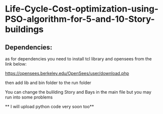 # Life-Cycle-Cost-optimization-using-PSO-algorithm-for-5-and-10-Story-buildings

## Dependencies:
as for dependencies you need to install tcl library and opensees from the link below:

https://opensees.berkeley.edu/OpenSees/user/download.php

then add lib and bin folder to the run folder

You can change the bulilding Story and Bays in the main file but you may run into some problems

** I will upload python code very soon too** 
